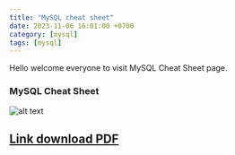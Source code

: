 ```yaml
---
title: "MySQL cheat sheet"
date: 2023-11-06 16:01:00 +0700
category: [mysql]
tags: [mysql]
---
```

Hello welcome everyone to visit MySQL Cheat Sheet page.

### MySQL Cheat Sheet

![alt text](https://pbs.twimg.com/media/FkmlYsYWAAALdy6?format=jpg&name=large)

## [Link download PDF](https://learnsql.com/blog/mysql-cheat-sheet/mysql-cheat-sheet-a4.pdf) ##
